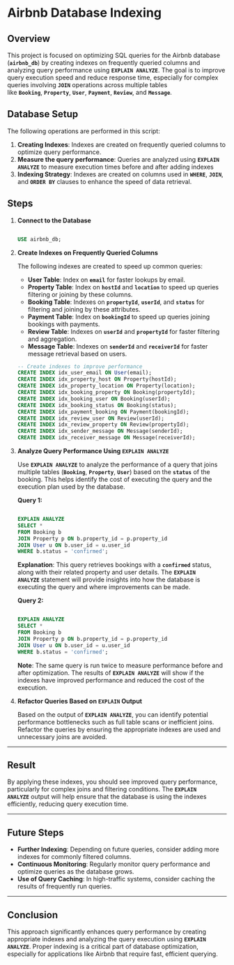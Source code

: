 # **Airbnb Database Indexing**

## **Overview**

This project is focused on optimizing SQL queries for the Airbnb database (**`airbnb_db`**) by creating indexes on frequently queried columns and analyzing query performance using **`EXPLAIN ANALYZE`**. The goal is to improve query execution speed and reduce response time, especially for complex queries involving **`JOIN`** operations across multiple tables like **`Booking`**, **`Property`**, **`User`**, **`Payment`**, **`Review`**, and **`Message`**.

## **Database Setup**

The following operations are performed in this script:

1. **Creating Indexes**: Indexes are created on frequently queried columns to optimize query performance.
2. **Measure the query performance**: Queries are analyzed using **`EXPLAIN ANALYZE`** to measure execution times before and after adding indexes
3. **Indexing Strategy**: Indexes are created on columns used in **`WHERE`**, **`JOIN`**, and **`ORDER BY`** clauses to enhance the speed of data retrieval.

## **Steps**

1. **Connect to the Database**
    
    ```sql
    
    USE airbnb_db;
    
    ```
    
2. **Create Indexes on Frequently Queried Columns**
    
    The following indexes are created to speed up common queries:
    
    - **User Table**: Index on **`email`** for faster lookups by email.
    - **Property Table**: Index on **`hostId`** and **`location`** to speed up queries filtering or joining by these columns.
    - **Booking Table**: Indexes on **`propertyId`**, **`userId`**, and **`status`** for filtering and joining by these attributes.
    - **Payment Table**: Index on **`bookingId`** to speed up queries joining bookings with payments.
    - **Review Table**: Indexes on **`userId`** and **`propertyId`** for faster filtering and aggregation.
    - **Message Table**: Indexes on **`senderId`** and **`receiverId`** for faster message retrieval based on users.
    
    ```sql
    -- Create indexes to improve performance
    CREATE INDEX idx_user_email ON User(email);
    CREATE INDEX idx_property_host ON Property(hostId);
    CREATE INDEX idx_property_location ON Property(location);
    CREATE INDEX idx_booking_property ON Booking(propertyId);
    CREATE INDEX idx_booking_user ON Booking(userId);
    CREATE INDEX idx_booking_status ON Booking(status);
    CREATE INDEX idx_payment_booking ON Payment(bookingId);
    CREATE INDEX idx_review_user ON Review(userId);
    CREATE INDEX idx_review_property ON Review(propertyId);
    CREATE INDEX idx_sender_message ON Message(senderId);
    CREATE INDEX idx_receiver_message ON Message(receiverId);
    
    ```
    
3. **Analyze Query Performance Using `EXPLAIN ANALYZE`**
    
    Use **`EXPLAIN ANALYZE`** to analyze the performance of a query that joins multiple tables (**`Booking`**, **`Property`**, **`User`**) based on the **`status`** of the booking. This helps identify the cost of executing the query and the execution plan used by the database.
    
    **Query 1:**
    
    ```sql
    
    EXPLAIN ANALYZE
    SELECT *
    FROM Booking b
    JOIN Property p ON b.property_id = p.property_id
    JOIN User u ON b.user_id = u.user_id
    WHERE b.status = 'confirmed';
    
    ```
    
    **Explanation**: This query retrieves bookings with a **`confirmed`** status, along with their related property and user details. The **`EXPLAIN ANALYZE`** statement will provide insights into how the database is executing the query and where improvements can be made.
    
    **Query 2:**
    
    ```sql
    
    EXPLAIN ANALYZE
    SELECT *
    FROM Booking b
    JOIN Property p ON b.property_id = p.property_id
    JOIN User u ON b.user_id = u.user_id
    WHERE b.status = 'confirmed';
    
    ```
    
    **Note**: The same query is run twice to measure performance before and after optimization. The results of **`EXPLAIN ANALYZE`** will show if the indexes have improved performance and reduced the cost of the execution.
    
4. **Refactor Queries Based on `EXPLAIN` Output**
    
    Based on the output of **`EXPLAIN ANALYZE`**, you can identify potential performance bottlenecks such as full table scans or inefficient joins. Refactor the queries by ensuring the appropriate indexes are used and unnecessary joins are avoided.
    

---

## **Result**

By applying these indexes, you should see improved query performance, particularly for complex joins and filtering conditions. The **`EXPLAIN ANALYZE`** output will help ensure that the database is using the indexes efficiently, reducing query execution time.

---

## **Future Steps**

- **Further Indexing**: Depending on future queries, consider adding more indexes for commonly filtered columns.
- **Continuous Monitoring**: Regularly monitor query performance and optimize queries as the database grows.
- **Use of Query Caching**: In high-traffic systems, consider caching the results of frequently run queries.

---

## **Conclusion**

This approach significantly enhances query performance by creating appropriate indexes and analyzing the query execution using **`EXPLAIN ANALYZE`**. Proper indexing is a critical part of database optimization, especially for applications like Airbnb that require fast, efficient querying.